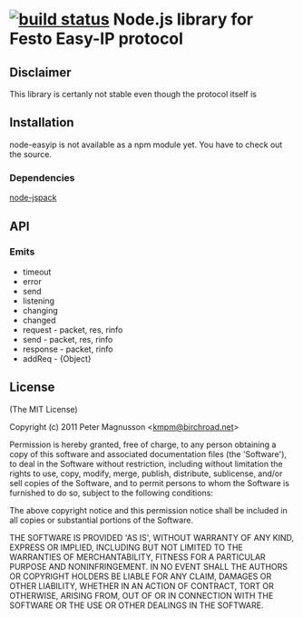 [![build status](https://secure.travis-ci.org/birchroad/node-easyip.png)](http://travis-ci.org/birchroad/node-easyip)
Node.js library for Festo Easy-IP protocol
==============================================


## Disclaimer
This library is certanly not stable even though the protocol itself is

## Installation
node-easyip is not available as a npm module yet. You have to check out the source.


### Dependencies
 [node-jspack](http://github.com/birchroad/node-jspack)


## API

### Emits
* timeout
* error
* send
* listening
* changing
* changed
* request - packet, res, rinfo
* send - packet, res, rinfo
* response - packet, rinfo
* addReq - {Object}


## License 

(The MIT License)

Copyright (c) 2011 Peter Magnusson &lt;kmpm@birchroad.net&gt;

Permission is hereby granted, free of charge, to any person obtaining
a copy of this software and associated documentation files (the
'Software'), to deal in the Software without restriction, including
without limitation the rights to use, copy, modify, merge, publish,
distribute, sublicense, and/or sell copies of the Software, and to
permit persons to whom the Software is furnished to do so, subject to
the following conditions:

The above copyright notice and this permission notice shall be
included in all copies or substantial portions of the Software.

THE SOFTWARE IS PROVIDED 'AS IS', WITHOUT WARRANTY OF ANY KIND,
EXPRESS OR IMPLIED, INCLUDING BUT NOT LIMITED TO THE WARRANTIES OF
MERCHANTABILITY, FITNESS FOR A PARTICULAR PURPOSE AND NONINFRINGEMENT.
IN NO EVENT SHALL THE AUTHORS OR COPYRIGHT HOLDERS BE LIABLE FOR ANY
CLAIM, DAMAGES OR OTHER LIABILITY, WHETHER IN AN ACTION OF CONTRACT,
TORT OR OTHERWISE, ARISING FROM, OUT OF OR IN CONNECTION WITH THE
SOFTWARE OR THE USE OR OTHER DEALINGS IN THE SOFTWARE.
